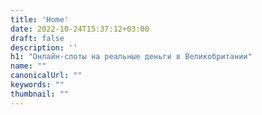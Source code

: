 ```yaml
---
title: 'Home'
date: 2022-10-24T15:37:12+03:00
draft: false
description: ''
h1: "Онлайн-слоты на реальные деньги в Великобритании"
name: ""
canonicalUrl: ""
keywords: ""
thumbnail: ""
---
```


